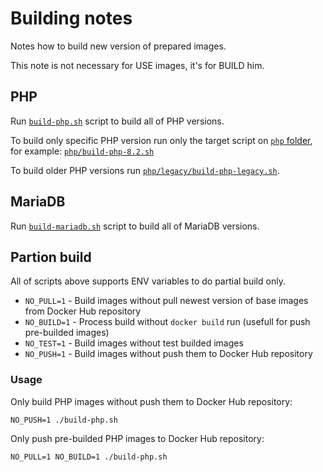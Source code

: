 # Building notes
Notes how to build new version of prepared images.

This note is not necessary for USE images, it's for BUILD him. 

## PHP
Run [`build-php.sh`](build-php.sh) script to build all of PHP versions.

To build only specific PHP version run only the target script on [`php` folder](php), for example:
[`php/build-php-8.2.sh`](php/build-php-8.2.sh)

To build older PHP versions run [`php/legacy/build-php-legacy.sh`](php/legacy/build-php-legacy.sh).

## MariaDB
Run [`build-mariadb.sh`](build-mariadb.sh) script to build all of MariaDB versions.

## Partion build

All of scripts above supports ENV variables to do partial build only.

- `NO_PULL=1` - Build images without pull newest version of base images from Docker Hub repository 
- `NO_BUILD=1` - Process build without `docker build` run (usefull for push pre-builded images) 
- `NO_TEST=1` - Build images without test builded images
- `NO_PUSH=1` - Build images without push them to Docker Hub repository

### Usage

Only build PHP images without push them to Docker Hub repository:

```shell
NO_PUSH=1 ./build-php.sh
```

Only push pre-builded PHP images to Docker Hub repository:

```shell
NO_PULL=1 NO_BUILD=1 ./build-php.sh
```

